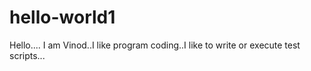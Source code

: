 # hello-world1

Hello....
I am Vinod..I like program coding..I like to write or execute test scripts...
